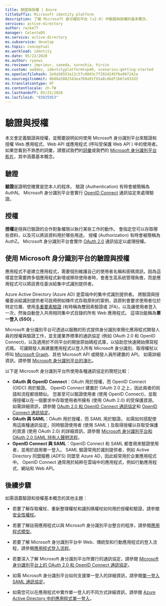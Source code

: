 ```yaml
---
title: 驗證與授權 | Azure
titleSuffix: Microsoft identity platform
description: 了解 Microsoft 身分識別平台 (v2.0) 中驗證與授權的基本概念。
services: active-directory
author: rwike77
manager: CelesteDG
ms.service: active-directory
ms.subservice: develop
ms.topic: conceptual
ms.workload: identity
ms.date: 05/22/2020
ms.author: ryanwi
ms.reviewer: jmprieur, saeeda, sureshja, hirsin
ms.custom: aaddev, identityplatformtop40, scenarios:getting-started
ms.openlocfilehash: 2e9a50553a12c57c0043c7f2924245f6a907242a
ms.sourcegitcommit: 0b80a5802343ea769a91f91a8cdbdf1b67a932d3
ms.translationtype: HT
ms.contentlocale: zh-TW
ms.lasthandoff: 05/25/2020
ms.locfileid: "83825953"
---
```

# <a name="authentication-vs-authorization"></a>驗證與授權

本文會定義驗證與授權，並簡要說明如何使用 Microsoft 身分識別平台來驗證和授權 Web 應用程式、Web API 或應用程式 (呼叫受保護 Web API ) 中的使用者。 如果您看到不熟悉的詞彙，請嘗試我們的[詞彙](developer-glossary.md)或我們的 [Microsoft 身分識別平台影片](identity-videos.md)，其中涵蓋基本概念。

## <a name="authentication"></a>驗證

**驗證**是證明您確實是您本人的程序。 驗證 (Authentication) 有時會被簡稱為 AuthN。 Microsoft 身分識別平台會實行 [OpenID Connect](https://openid.net/connect/) 通訊協定來處理驗證。

## <a name="authorization"></a>授權

**授權**是授與已驗證的合作對象權限以執行某些工作的動作。 會指定您可以存取哪些資料，以及可以將該資料用於哪些用途。 授權 (Authorization) 有時會被簡稱為 AuthZ。 Microsoft 身分識別平台會實作 [OAuth 2.0](https://oauth.net/2/) 通訊協定以處理授權。

## <a name="authentication-and-authorization-using-microsoft-identity-platform"></a>使用 Microsoft 身分識別平台的驗證與授權

應用程式不是建立應用程式，需要個別維護自己的使用者名稱和密碼資訊，因為這樣當您需要跨多個應用程式新增或移除使用者時，會產生高系統管理負擔，而是應用程式可以將該責任委派給集中式識別提供者。

Azure Active Directory (Azure AD) 是雲端中的集中式識別提供者。 將驗證與授權委派給識別提供者可啟用例如條件式存取原則的案例，該原則會要求使用者位於特定位置、使用[多重要素驗證](../authentication/concept-mfa-howitworks.md) (有時稱為雙因素驗證或 2FA)，以及讓使用者登入一次，然後自動登入共用相同集中式目錄的所有 Web 應用程式。 這項功能稱為**單一登入 (SSO)** 。

Microsoft 身分識別平台可透過以服務的形式提供身分識別來簡化應用程式開發人員的授權與驗證工作，並支援業界標準的通訊協定 (例如 OAuth 2.0 和 OpenID Connect)，以及適用於不同平台的開放原始碼程式庫，以協助您快速開始撰寫程式碼。 可讓開發人員建置應用程式以登入所有 Microsoft 身分識別、取得權杖以呼叫 [Microsoft Graph](https://developer.microsoft.com/graph/)、其他 Microsoft API 或開發人員所建置的 API。 如需詳細資訊，請參閱 [Microsoft 身分識別平台的演化](about-microsoft-identity-platform.md)。

以下是 Microsoft 身分識別平台所使用各種通訊協定的簡短比較：

* **OAuth 與 OpenID Connect**：OAuth 用於授權，而 OpenID Connect (OIDC) 用於驗證。 OpenID Connect 建置於 OAuth 2.0 之上，因此兩者的術語和流程都很類似。 您甚至可以驗證使用者 (使用 OpenID Connect)，並取得授權以在一個要求中存取使用者所擁有 (使用 OAuth 2.0) 的受保護資源。 如需詳細資訊，請參閱 [OAuth 2.0 和 OpenID Connect 通訊協定](active-directory-v2-protocols.md)和 [OpenID Connect 通訊協定](v2-protocols-oidc.md)。
* **OAuth 與 SAML**：OAuth 用於授權，而 SAML 用於驗證。 如需如何搭配使用這兩種通訊協定，同時驗證使用者 (使用 SAML ) 及取得授權以存取受保護的資源 (使用 OAuth 2.0) 的詳細資訊，請參閱 [Microsoft 身分識別平台和 OAuth 2.0 SAML 持有人聲明流程](v2-saml-bearer-assertion.md)。
* **OpenID Connect 與 SAML**：OpenID Connect 和 SAML 都會用來驗證使用者，並用於啟用單一登入。 SAML 驗證常用於識別提供者，例如 Active Directory 同盟服務 (ADFS) 同盟至 Azure AD，因此經常用於企業應用程式中。 OpenID Connect 通常用於純粹在雲端中的應用程式，例如行動應用程式、網站和 Web API。

## <a name="next-steps"></a>後續步驟

如需涵蓋驗證和授權基本概念的其他主題：

* 若要了解存取權杖、重新整理權杖和識別碼權杖如何用於授權和驗證，請參閱[安全性權杖](security-tokens.md)。
* 若要了解註冊應用程式以與 Microsoft 身分識別平台整合的程序，請參閱[應用程式模型](application-model.md)。
* 若要了解 Microsoft 身分識別平台中 Web、傳統型和行動應用程式的登入流程，請參閱[應用程式登入流程](app-sign-in-flow.md)。

* 若要深入了解 Microsoft 身分識別平台所實行的通訊協定，請參閱 [Microsoft 身分識別平台上的 OAuth 2.0 和 OpenID Connect 通訊協定](active-directory-v2-protocols.md)。
* 如需 Microsoft 身分識別平台如何支援單一登入的詳細資訊，請參閱[單一登入 SAML 通訊協定](single-sign-on-saml-protocol.md)。
* 如需您可以在應用程式中實作單一登入的不同方式詳細資訊，請參閱 [Azure Active Directory 中的應用程式單一登入](../manage-apps/what-is-single-sign-on.md)。
